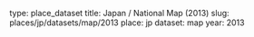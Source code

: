 type: place_dataset
title: Japan / National Map (2013)
slug: places/jp/datasets/map/2013
place: jp
dataset: map
year: 2013
